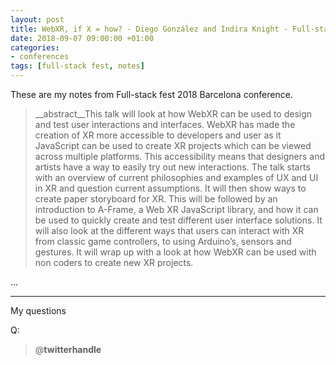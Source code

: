 ```yaml
---
layout: post
title: WebXR, if X = how? - Diego González and Indira Knight - Full-stack Fest 2018
date: 2018-09-07 09:00:00 +01:00
categories:
- conferences
tags: [full-stack fest, notes]
---
```


These are my notes from Full-stack fest 2018 Barcelona conference.

> __abstract__This talk will look at how WebXR can be used to design and test user interactions and interfaces. WebXR has made the creation of XR more accessible to developers and user as it JavaScript can be used to create XR projects which can be viewed across multiple platforms. This accessibility means that designers and artists have a way to easily try out new interactions.
> The talk starts with an overview of current philosophies and examples of UX and UI in XR and question current assumptions. It will then show ways to create paper storyboard for XR. This will be followed by an introduction to A-Frame, a Web XR JavaScript library, and how it can be used to quickly create and test different user interface solutions. It will also look at the different ways that users can interact with XR from classic game controllers, to using Arduino’s, sensors and gestures. It will wrap up with a look at how WebXR can be used with non coders to create new XR projects.

...

---

My questions

Q: 

> @__twitterhandle__